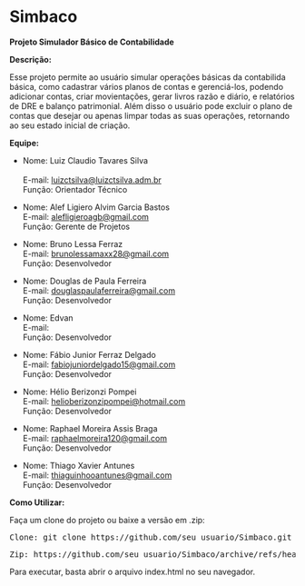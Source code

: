 # Simbaco
<b>Projeto Simulador Básico de Contabilidade</b>

<b>Descrição:</b>

Esse projeto permite ao usuário simular operações básicas da contabilida básica, como cadastrar vários planos de contas e gerenciá-los, podendo adicionar contas, criar movientações, gerar livros razão e diário, e relatórios de DRE e balanço patrimonial. Além disso o usuário pode excluir o plano de contas que desejar ou apenas limpar todas as suas operações, retornando ao seu estado inicial de criação.
  
<b>Equipe:</b>

- Nome: Luiz Claudio Tavares Silva	
  <br>E-mail: luizctsilva@luizctsilva.adm.br
  <br>Função: Orientador Técnico

- Nome: Alef Ligiero Alvim Garcia Bastos
  <br>E-mail: alefligieroagb@gmail.com
  <br>Função: Gerente de Projetos
  
- Nome: Bruno Lessa Ferraz
  <br>E-mail: brunolessamaxx28@gmail.com
  <br>Função: Desenvolvedor
  
- Nome: Douglas de Paula Ferreira
  <br>E-mail: douglaspaulaferreira@gmail.com
  <br>Função: Desenvolvedor
  
- Nome: Edvan
  <br>E-mail:
  <br>Função: Desenvolvedor
  
- Nome: Fábio Junior Ferraz Delgado
  <br>E-mail: fabiojuniordelgado15@gmail.com
  <br>Função: Desenvolvedor
 
- Nome: Hélio Berizonzi Pompei
  <br>E-mail: helioberizonzipompei@hotmail.com
  <br>Função: Desenvolvedor
  
- Nome: Raphael Moreira Assis Braga
  <br>E-mail: raphaelmoreira120@gmail.com
  <br>Função: Desenvolvedor
  
- Nome: Thiago Xavier Antunes
  <br>E-mail: thiaguinhooantunes@gmail.com
  <br>Função: Desenvolvedor


<b>Como Utilizar:</b>

Faça um clone do projeto ou baixe a versão em .zip:

 <pre>Clone: git clone https://github.com/seu_usuario/Simbaco.git</pre>
 <pre>Zip: https://github.com/seu_usuario/Simbaco/archive/refs/heads/main.zip</pre>

Para executar, basta abrir o arquivo index.html no seu navegador.

  
